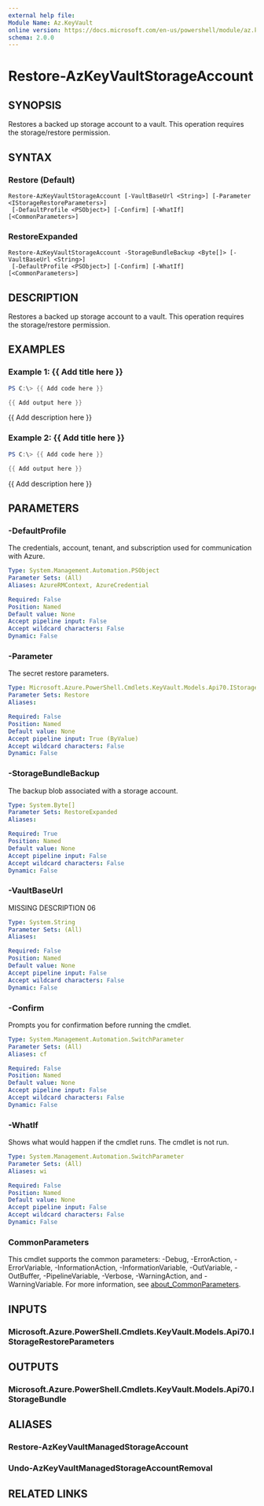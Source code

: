 ```yaml
---
external help file:
Module Name: Az.KeyVault
online version: https://docs.microsoft.com/en-us/powershell/module/az.keyvault/restore-azkeyvaultstorageaccount
schema: 2.0.0
---
```


# Restore-AzKeyVaultStorageAccount

## SYNOPSIS
Restores a backed up storage account to a vault.
This operation requires the storage/restore permission.

## SYNTAX

### Restore (Default)
```
Restore-AzKeyVaultStorageAccount [-VaultBaseUrl <String>] [-Parameter <IStorageRestoreParameters>]
 [-DefaultProfile <PSObject>] [-Confirm] [-WhatIf] [<CommonParameters>]
```

### RestoreExpanded
```
Restore-AzKeyVaultStorageAccount -StorageBundleBackup <Byte[]> [-VaultBaseUrl <String>]
 [-DefaultProfile <PSObject>] [-Confirm] [-WhatIf] [<CommonParameters>]
```

## DESCRIPTION
Restores a backed up storage account to a vault.
This operation requires the storage/restore permission.

## EXAMPLES

### Example 1: {{ Add title here }}
```powershell
PS C:\> {{ Add code here }}

{{ Add output here }}
```

{{ Add description here }}

### Example 2: {{ Add title here }}
```powershell
PS C:\> {{ Add code here }}

{{ Add output here }}
```

{{ Add description here }}

## PARAMETERS

### -DefaultProfile
The credentials, account, tenant, and subscription used for communication with Azure.

```yaml
Type: System.Management.Automation.PSObject
Parameter Sets: (All)
Aliases: AzureRMContext, AzureCredential

Required: False
Position: Named
Default value: None
Accept pipeline input: False
Accept wildcard characters: False
Dynamic: False
```

### -Parameter
The secret restore parameters.

```yaml
Type: Microsoft.Azure.PowerShell.Cmdlets.KeyVault.Models.Api70.IStorageRestoreParameters
Parameter Sets: Restore
Aliases:

Required: False
Position: Named
Default value: None
Accept pipeline input: True (ByValue)
Accept wildcard characters: False
Dynamic: False
```

### -StorageBundleBackup
The backup blob associated with a storage account.

```yaml
Type: System.Byte[]
Parameter Sets: RestoreExpanded
Aliases:

Required: True
Position: Named
Default value: None
Accept pipeline input: False
Accept wildcard characters: False
Dynamic: False
```

### -VaultBaseUrl
MISSING DESCRIPTION 06

```yaml
Type: System.String
Parameter Sets: (All)
Aliases:

Required: False
Position: Named
Default value: None
Accept pipeline input: False
Accept wildcard characters: False
Dynamic: False
```

### -Confirm
Prompts you for confirmation before running the cmdlet.

```yaml
Type: System.Management.Automation.SwitchParameter
Parameter Sets: (All)
Aliases: cf

Required: False
Position: Named
Default value: None
Accept pipeline input: False
Accept wildcard characters: False
Dynamic: False
```

### -WhatIf
Shows what would happen if the cmdlet runs.
The cmdlet is not run.

```yaml
Type: System.Management.Automation.SwitchParameter
Parameter Sets: (All)
Aliases: wi

Required: False
Position: Named
Default value: None
Accept pipeline input: False
Accept wildcard characters: False
Dynamic: False
```

### CommonParameters
This cmdlet supports the common parameters: -Debug, -ErrorAction, -ErrorVariable, -InformationAction, -InformationVariable, -OutVariable, -OutBuffer, -PipelineVariable, -Verbose, -WarningAction, and -WarningVariable. For more information, see [about_CommonParameters](http://go.microsoft.com/fwlink/?LinkID=113216).

## INPUTS

### Microsoft.Azure.PowerShell.Cmdlets.KeyVault.Models.Api70.IStorageRestoreParameters

## OUTPUTS

### Microsoft.Azure.PowerShell.Cmdlets.KeyVault.Models.Api70.IStorageBundle

## ALIASES

### Restore-AzKeyVaultManagedStorageAccount

### Undo-AzKeyVaultManagedStorageAccountRemoval

## RELATED LINKS

